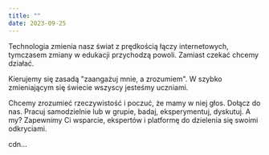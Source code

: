 ```yaml
---
title: ""
date: 2023-09-25
---
```


Technologia zmienia nasz świat z prędkością łączy internetowych,  tymczasem zmiany w edukacji przychodzą powoli. Zamiast czekać chcemy działać.

Kierujemy się zasadą "zaangażuj mnie, a zrozumiem". W szybko zmieniającym się świecie wszyscy jesteśmy uczniami.

Chcemy zrozumieć rzeczywistość i poczuć, że mamy w niej głos. Dołącz do nas. Pracuj samodzielnie lub w grupie, badaj, eksperymentuj, dyskutuj. A my? Zapewnimy Ci wsparcie, ekspertów i platformę do dzielenia się swoimi odkryciami.

cdn...